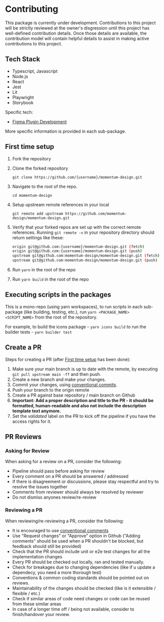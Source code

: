 # Contributing

This package is currently under development. Contributions to this project will be strictly reviewed at the owner's disgression until this project has well-defined contribution details. Once those details are available, the contribution model will contain helpful details to assist in making active contributions to this project.

## Tech Stack

- Typescript, Javascript
- Node.js
- React
- Jest
- Lit
- Playwright
- Storybook

Specific tech:

- [Figma Plugin Development](https://www.figma.com/plugin-docs/)

More specific information is provided in each sub-package.

## First time setup

1. Fork the repository
2. Clone the forked repository
    ```
    git clone https://github.com/{username}/momentum-design.git
    ```
3. Navigate to the root of the repo.
    ```
    cd momentum-design
    ```
4. Setup upstream remote references in your local
    ```
    git remote add upstream https://github.com/momentum-design/momentum-design.git
    ```
5. Verify that your forked repos are set up with the correct remote references.
    Running `git remote -v` in your repository directory should return settings like these:

    ```bash
    origin git@github.com:{username}/momentum-design.git (fetch)
    origin git@github.com:{username}/momentum-design.git (push)
    upstream git@github.com:momentum-design/momentum-design.git (fetch)
    upstream git@github.com:momentum-design/momentum-design.git (push)
    ```
6. Run `yarn` in the root of the repo
7. Run `yarn build` in the root of the repo

## Executing scripts in the packages

This is a mono-repo (using yarn workspaces), to run scripts in each sub-package (like building, testing, etc.), run `yarn <PACKAGE_NAME> <SCRIPT_NAME>` from the root of the repository.

For example,
    to build the icons package - `yarn icons build`
    to run the builder tests - `yarn builder test`

## Create a PR

Steps for creating a PR (after [First time setup](#first-time-setup) has been done):

1. Make sure your main branch is up to date with the remote, by executing `git pull upstream main -ff` and then push.
2. Create a new branch and make your changes.
3. Commit your changes, using [conventional commits](https://www.conventionalcommits.org/en/v1.0.0/#summary).
4. Push your branch to the origin remote
5. Create a PR against base repository / main branch on Github
6. **Important: Add a proper description and title to the PR - it should be formatted, human-readable and also not include the description template text anymore.**
7. Set the *validated* label on the PR to kick off the pipeline if you have the access rights for it.

## PR Reviews

### Asking for Review

When asking for a review on a PR, consider the following:

- Pipeline should pass before asking for review
- Every comment on a PR should be answered / addressed
- If there is disagreement or discussions, please stay respectful and try to resolve the issues together
- Comments from reviewer should always be resolved by reviewer
- Do not dismiss anyones review/re-review

### Reviewing a PR

When reviewing/re-reviewing a PR, consider the following:

- It is encouraged to use [conventional comments](https://conventionalcomments.org/)
- Use "Request changes" or "Approve" option in Github ("Adding comments" should be used when a PR shouldn't be blocked, but feedback should still be provided)
- Check that the PR should include unit or e2e test changes for all the implementation changes
- Every PR should be checked out locally, ran and tested manually.
- Check for breakages due to changing dependencies (like if u update a dependecy, you need a more thorough test)
- Conventions & common coding standards should be pointed out on reviews.
- Maintainability of the changes should be checked (like is it extensible / flexible / etc.)
- Check if similar areas of code need changes or code can be reused from these similar areas
- In case of a longer time off / being not available, consider to finish/handover your review.
